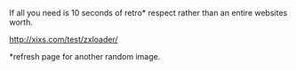 If all you need is 10 seconds of  retro* respect rather than an entire websites worth.

http://xixs.com/test/zxloader/

*refresh page for another random image.
